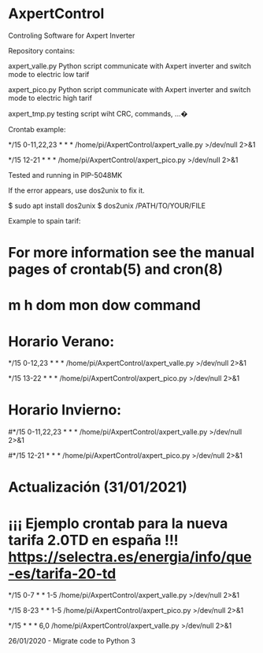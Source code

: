 # AxpertControl
Controling Software for Axpert Inverter

Repository contains:

axpert_valle.py
Python script communicate with Axpert inverter and switch mode to electric low tarif

axpert_pico.py
Python script communicate with Axpert inverter and switch mode to electric high tarif

axpert_tmp.py
testing script wiht CRC, commands, ...�

Crontab example:

*/15 0-11,22,23 * * * /home/pi/AxpertControl/axpert_valle.py >/dev/null 2>&1

*/15 12-21 * * * /home/pi/AxpertControl/axpert_pico.py >/dev/null 2>&1

Tested and running in PIP-5048MK 

If the error appears, use dos2unix to fix it.

 $ sudo apt install dos2unix
 $ dos2unix /PATH/TO/YOUR/FILE

Example to spain tarif:

# For more information see the manual pages of crontab(5) and cron(8)
#
# m h  dom mon dow   command

# Horario Verano:

*/15 0-12,23 * * * /home/pi/AxpertControl/axpert_valle.py >/dev/null 2>&1

*/15 13-22 * * * /home/pi/AxpertControl/axpert_pico.py >/dev/null 2>&1

# Horario Invierno:

#*/15 0-11,22,23 * * * /home/pi/AxpertControl/axpert_valle.py >/dev/null 2>&1

#*/15 12-21 * * * /home/pi/AxpertControl/axpert_pico.py >/dev/null 2>&1

# Actualización (31/01/2021)
# ¡¡¡ Ejemplo crontab para la nueva tarifa 2.0TD en españa !!! https://selectra.es/energia/info/que-es/tarifa-20-td

*/15 0-7 * * 1-5 /home/pi/AxpertControl/axpert_valle.py >/dev/null 2>&1

*/15 8-23 * * 1-5 /home/pi/AxpertControl/axpert_pico.py >/dev/null 2>&1

*/15 * * * 6,0 /home/pi/AxpertControl/axpert_valle.py >/dev/null 2>&1

26/01/2020 - Migrate code to Python 3
